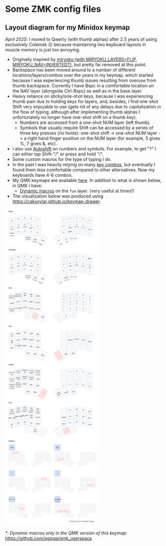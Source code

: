 # Some ZMK config files

## Layout diagram for my Minidox keymap

*April 2025*: I moved to Qwerty (with thumb alphas) after 2.5 years of using exclusively Colemak :confused: because maintaining two keyboard layouts in muscle memory is just too annoying.


- Originally inspired by [miryoku (with MIRYOKU_LAYERS=FLIP, MIRYOKU_NAV=INVERTEDT)](https://github.com/manna-harbour/miryoku/blob/master/data/layers/miryoku-kle-reference-flip-invertedt.png), but pretty far removed at this point.
- Backspace has been moved around to a number of different locations/layers/combos over the years in my keymap, which started because I was experiencing thumb issues resulting from overuse from thumb backspace. Currently I have Bspc in a comfortable location on the NAV layer (alongside Ctrl-Bspc) as well as in the base layer.
- Heavy reliance on sticky/one-shot keys, because I was experiencing thumb pain due to holding keys for layers, and, besides, I find one-shot Shift very enjoyable to use (gets rid of any delays due to capitalization in the flow of typing; although after implementing thumb alphas I unfortunately no longer have one-shot shift on a thumb key).
    * Numbers are accessed from a one-shot NUM layer (left thumb).
    * Symbols that usually require Shift can be accessed by a series of three key presses (no holds): one-shot shift -> one-shot NUM layer -> a right hand finger position on the NUM layer (for example, 5 gives %, 7 gives &, etc).
- I also use [Autoshift](https://docs.qmk.fm/#/feature_auto_shift) on numbers and symbols. For example, to get "?" I can either tap Shift-"/" or press and hold "/".
- Some custom macros for the type of typing I do.
- In the past I was heavily relying on many [key combos](https://zmk.dev/docs/features/combos), but eventually I found them less comfortable compared to other alternatives. Now my keyboards have 4-6 combos.
- My QMK keymaps are available [here](https://github.com/agisga/qmk_userspace). In addition to what is shown below, in QMK I have:
    * [Dynamic macros](https://github.com/qmk/qmk_firmware/blob/master/docs/feature_dynamic_macros.md) on the `fun` layer. (very useful at times!)
- The visualization below was produced using <https://caksoylar.github.io/keymap-drawer>.

![Minidox keymap SVG](./minidox.svg)

_*: Dynamic macros only in the QMK version of this keymap:_ <https://github.com/agisga/qmk_userspace>

